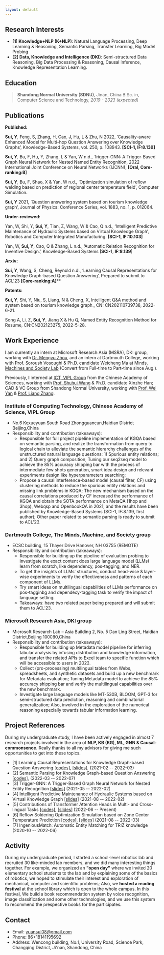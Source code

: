```yaml
---
layout: default
---
```

## Research Interests

- **[1] Knowledge+NLP (K+NLP)**: Natural Language Processing, Deep Learning & Reasoning, Semantic Parsing, Transfer Learning, Big Model Probing
- **[2] Data, Knowledge and Intelligence (DKI)**: Semi-structured Data Reasoning, Big Data Processing & Reasoning, Causal Inference, Knowledge Representation Learning.

<!-- I’m interested in developing intelligent systems (**trustworthy AI**) that can demonstrate a deep understanding of the world with common-sense knowledge and reasoning ability by teaching machines to think, talk, and act as humans do. To this end, I am really interested in integrating techniques of _<u>information extraction</u>_, _<u>knowledge representation learning</u>_, _<u>graph-neural network</u>_, _<u>semantic parsing</u>_, etc. Besides, I am also interested in _<u>causal inference</u>_, _<u>interpretability and robustness of the ptms</u>_ and _<u>transfer learning</u>_ topics.  -->

## Education

> **Shandong Normal University (SDNU)**, Jinan, China 
> B.Sc. in, Computer Science and Technology, *2019 - 2023 (expected)*

## Publications

**Published:**

**Sui, Y**, Feng, S, Zhang, H, Cao, J, Hu, L & Zhu, N 2022,
‘Causality-aware Enhanced Model for Multi-hop Question Answering over
Knowledge Graphs’, Knowledge-Based Systems, vol. 250, p. 108943.
**\[SCI-1, IF:8.139\]**

**Sui, Y**, Bu, F, Hu, Y, Zhang, L & Yan, W n.d., Trigger-GNN: A
Trigger-Based Graph Neural Network for Nested Named Entity Recognition,
2022 International Joint Conference on Neural Networks (IJCNN),
**\[Oral, Core-ranking:B\]**

**Sui, Y**, Bu, F, Shao, X & Yan, W n.d., ‘Optimization simulation of
reflow welding based on prediction of regional center temperature
field’, Computer Simulation.

**Sui, Y** 2021, ‘Question answering system based on tourism knowledge
graph’, Journal of Physics: Conference Series, vol. 1883, no. 1, p.
012064.

**Under-reviewed:**

Yan, W, Shi, Y, **Sui, Y**, Tian, Z, Wang, W & Cao, Q n.d., ‘Intelligent
Predictive Maintenance of Hydraulic Systems based on Virtual Knowledge
Graph’, Robotics and Computer Integrated Manufacturing. **\[SCI-1,
IF:10.103\]**

Yan, W, **Sui, Y**, Cao, Q & Zhang, L n.d., ‘Automatic Relation
Recognition for Inventive Design.’, Knowledge-Based Systems **\[SCI-1,
IF:8.139\]**

**Arxiv:**

**Sui, Y**, Wang, S, Cheng, Reynold n.d., ‘Learning Causal
Representations for Knowledge Graph-based Question Answering’, Prepared to submit to ACL'23 **\[Core-ranking:A\]****

**Patents:**

**Sui, Y**, Shi, Y, Niu, S, Liang, N & Cheng, X, Intelligent Q&A method
and system based on tourism knowledge graph., CN: CN202110739738,
2022-6-21.

Song A, Li, Z, **Sui, Y**, Jiang X & Hu Q, Named Entity Recognition
Method for Resume, CN:CN202123275, 2022-5-28.

## Work Experience

I am currently an intern at Microsoft Research Asia (MSRA), DKI group, working with [Dr. Mengyu Zhou](https://www.microsoft.com/en-us/research/people/mezho/), and an intern at Dartmouth College, working with [Prof. Soroush Vosoughi](https://www.cs.dartmouth.edu/~soroush/index.html) & Ph.D. candidate Weicheng Ma at [Minds, Machines and Society Lab](https://www.cs.dartmouth.edu/~soroush/Projects.html) (Convert from Full-time to Part-time since Aug.).

Previously, I interned at [ICT, VIPL Group](https://vipl.ict.ac.cn) from the Chinese Academy of Sciences, working with [Prof. Shuhui Wang](https://vipl.ict.ac.cn/people/shwang/) & Ph.D. candidate Xinzhe Han; CAD & VC Group from Shandong Normal University, working with [Prof. Wei Yan](https://sarryyan.github.io/) & [Prof. Liang Zhang](https://faculty.sdu.edu.cn/zhangliang/en/index.htm).

### Institute of Computing Technology, Chinese Academy of Science, VIPL Group

+ No.6 Kexueyuan South Road Zhongguancun,Haidian District Beijing,China
+ Responsibility and contribution (takeaways):
  + Responsible for full project pipeline implementation of KGQA based on semantic parsing, and realize the transformation from query to logical chain to alleviate the semantic hierarchy challenges of the unstructured natural language questions: 1) Spurious entity relations; and 2) Query graph composition; Tuning our seq2seq model to achieve the 85% accuracy shipping bar with the process of intermediate few shots generation, smart idea design and relevant experiments design like hyperparameters searching;
  + Propose a causal interference-based model (causal filter, CF) using clustering methods to reduce the spurious entity relations and missing link problems in KGQA; The new mechanism based on the causal correlations produced by CF increased the performance of KGQA and obtain the SOTA performance on MetaQA (1hop and 3hop), Webqsp and OpenbookQA in 2021, and the results have been published by Knowledge-Based Systems (SCI-1, IF:8.139, first author); Other paper related to semantic parsing is ready to submit to ACL'23.

### Dartmouth College, The Minds, Machine, and Society group

+ ECSC building, 15 Thayer Drive Hanover, NH 03755 (REMOTE)
+ Responsibility and contribution (takeaways):
  + Responsible for building up the pipeline of evaluation probing to investigate the exact content does large language model (LLMs) learn from scratch, like dependency, pos-tagging, and NER.
  + To get the insights of LLMs' structures, conduct head-wise & layer-wise experiments to verify the effectiveness and patterns of each component of LLMs.
  + Try smart ideas on multilingual capabilities of LLMs performance on pos-tagginbg and dependecy-tagging task to verify the impact of language setting.
  + Takeaways: have two related paper being prepared and will submit them to ACL'23.

### Microsoft Research Asia, DKI group

+ Microsoft Research Lab – Asia Building 2, No. 5 Dan Ling Street, Haidian District,Beijing 100080,China
+ Responsibility and contribution (takeaways):
  + Responsible for building up Metadata model pipeline for inferring tabular analysis by infusing distribution and knowledge information, and transfer the related APIs to Excel team to specific function which will be accessible to users in 2023.
  + Collect (pro-processing) multilingual tables from Webs, spreadsheets, and synthetic datasets and build up a new benchmark for Metadata evaluation; Tuning Metadata model to achieve the 85% accuracy shipping bar and verify the multilingual capabilities over the new benchmark.
  + Investigate large language models like MT-530B, BLOOM, GPT-3 for semi-structured data prediction, reasoning and combinatorial generalization; Also, involved in the exploration of the numerical reasoning especially towards tabular information learning.


## Project References

During my undergraduate study, I have been actively engaged in almost 7 research projects involved in the area of **NLP, KB (KG), ML, GNN & Causal-commonsence**. Really thanks to all my advisors for giving me such opportunities to get into these topics.

- [1] Learning Causal Representations for Knowledge Graph-based Question Answering [[codes]](), [[slides]](), (2021-02 -- 2022-03)
- [2] Semantic Parsing for Knowledge Graph-based Question Answering [[codes]](https://github.com/Y-Sui/Semantic-Parsing-for-KGQA), (2022-03 -- 2022-07)
- [3] Trigger-GNN: A Trigger-Based Graph Neural Network for Nested Entity Recognition [[slides]](https://arxiv.org/pdf/2204.05518) (2021-05 -- 2022-02)
- [4] Intelligent Predictive Maintenance of Hydraulic Systems based on Virtual Knowledge Graph [[slides]]() (2021-08 -- 2022-02)
- [5] Contributions of Transformer Attention Heads in Multi- and Cross-lingual Tasks [[codes]](https://github.com/Y-Sui/eval-probing), [[slides]](assets\pdf\19-probes.pdf) (2022-06 -- Present)
- [6] Reflow Soldering Optimization Simulation based on Zone Center Temperature Prediction [[codes]](), [[slides]]() (2021-08 -- 2022-03)
- [7] IngeniousMatch: Automatic Entity Matching for TRIZ knowledge (2020-10 -- 2022-06)

## Activity

During my undergraduate period, I started a school-level robotics lab and recruited 30 like-minded lab members, and we did many interesting things together. For example, we organized an **"open day"** where we invited 20 elementary school students to the lab and by explaining some of the basics of robotics, we hoped to stimulate their interest and exploration of mechanical, computer and scientific problems; Also, we **hosted a reading festival** at the school library which is open to the whole campus. In this festival, We build a book recommendation system by voice recognition, image classification and some other technologies, and we use this system to recommend the prespective books for the participates.

## Contact

+ Email: yuansui08@gmail.com
+ Phone: 86+18141195692
+ Address: Wencong building, No.1, University Road, Science Park, Changqing District, Ji'nan, Shandong, China
